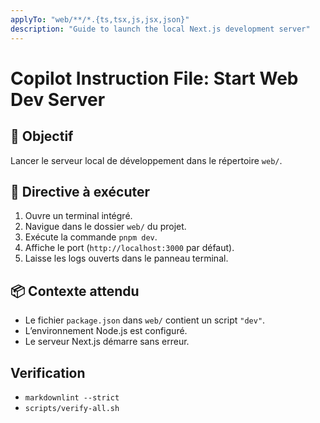 ```yaml
---
applyTo: "web/**/*.{ts,tsx,js,jsx,json}"
description: "Guide to launch the local Next.js development server"
---
```


# Copilot Instruction File: Start Web Dev Server

## 🎯 Objectif

Lancer le serveur local de développement dans le répertoire `web/`.

## 🚦 Directive à exécuter

1. Ouvre un terminal intégré.
2. Navigue dans le dossier `web/` du projet.
3. Exécute la commande `pnpm dev`.
4. Affiche le port (`http://localhost:3000` par défaut).
5. Laisse les logs ouverts dans le panneau terminal.

## 📦 Contexte attendu

- Le fichier `package.json` dans `web/` contient un script `"dev"`.
- L’environnement Node.js est configuré.
- Le serveur Next.js démarre sans erreur.

## Verification

- `markdownlint --strict`
- `scripts/verify-all.sh`

